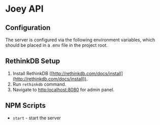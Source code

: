 # Joey API

## Configuration

The server is configured via the following environment variables, which should be placed in a .env file in the project root.

## RethinkDB Setup

1. Install RethinkDB ([http://rethinkdb.com/docs/install](http://rethinkdb.com/docs/install)).
2. Run `rethinkdb` command.
3. Navigate to [http:localhost:8080](http:localhost:8080) for admin panel.

## NPM Scripts

- `start` - start the server